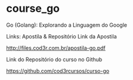# course_go
Go (Golang): Explorando a Linguagem do Google


Links: Apostila & Repositório
Link da Apostila

http://files.cod3r.com.br/apostila-go.pdf

Link do Repositório do curso no Github

https://github.com/cod3rcursos/curso-go
